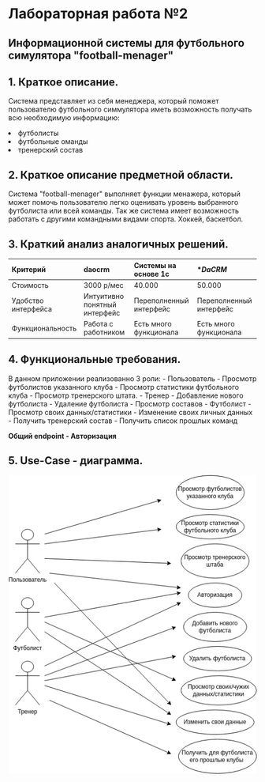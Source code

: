 <h1>Лабораторная работа №2</h1>

<h2>Информационной системы для футбольного симулятора "football-menager"</h2>

<h2>1. Краткое описание.</h2>
<p>Система представляет из себя менеджера, который поможет пользователю
футбольного симмулятора иметь возможность получать всю необходимую информацию:
<li> футболисты
<li> футбольные оманды
<li> тренерский состав

<h2>2. Краткое описание предметной области.</h2>
<p>Система "football-menager" выполняет функции менажера, который может помочь пользователю легко оценивать уровень
выбранного футболиста или всей команды. Так же система имеет возможность работать с другими командными видами спорта. 
Хоккей, баскетбол. 
</p>

<h2>3. Краткий анализ аналогичных решений.</h2>

| Критерий           | **daocrm**                   | **Системы на основе 1с** | **DaCRM*               |
|--------------------|------------------------------|-------------------------|------------------------|
| Стоимость          | 3000 р/мес                   | 40.000                  | 50.000                 |
| Удобство интерфейса| Интуитивно понятный интерфейс | Переполненный интерфейс | Переполненный интерфейс |
| Функциональность   | Работа с работником          | Есть много функционала  | Есть много функционала |

<h2>4. Функциональные требования.</h2>
В данном приложении реализованно 3 роли:
- Пользователь
    - Просмотр футболистов указанного клуба
    - Просмотр статистики футбольного клуба
    - Просмотр тренерского штата.
- Тренер
    - Добавление нового футболиста
    - Удаление футболиста
    - Просмотр составов
- Футболист
    - Просмотр своих данных/статистики
    - Изменение своих личных данных
    - Получить тренерский состав
    - Получить список прошлых команд
  

**Общий endpoint - Авторизация**
<h2>5. Use-Case - диаграмма.</h2>

![](img/Use-case.png)








